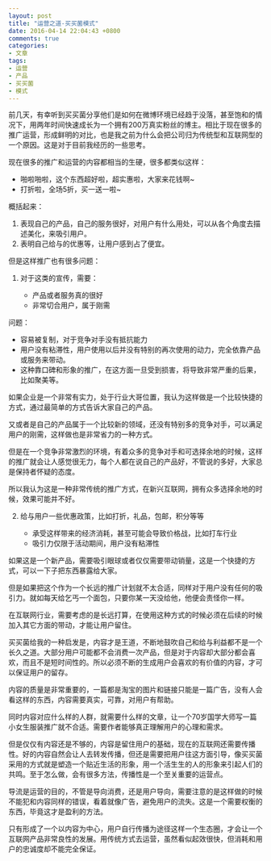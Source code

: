 ```yaml
---
layout: post
title: "运营之道-买买菌模式"
date: 2016-04-14 22:04:43 +0800
comments: true
categories:
- 文章
tags:
- 运营
- 产品
- 买买菌
- 模式
---
```



前几天，有幸听到买买菌分享他们是如何在微博环境已经趋于没落，甚至饱和的情况下，用两年时间快速成长为一个拥有200万真实粉丝的博主。相比于现在很多的推广运营，形成鲜明的对比，也是我之前为什么会把公司归为传统型和互联网型的一个原因。这是对于目前我经历的一些思考。

<!--more-->

现在很多的推广和运营的内容都相当的生硬，很多都类似这样：

* 啪啦啪啦，这个东西超好啦，超实惠啦，大家来花钱啊~
* 打折啦，全场5折，买一送一啦~

概括起来：

1. 表现自己的产品，自己的服务很好，对用户有什么用处，可以从各个角度去描述美化，来吸引用户。
2. 表明自己给与的优惠等，让用户感到占了便宜。

但是这样推广也有很多问题：

1. 对于这类的宣传，需要：

	* 产品或者服务真的很好
	* 非常切合用户，属于刚需

 问题：

  * 容易被复制，对于竞争对手没有抵抗能力
  * 用户没有粘滞性，用户使用以后并没有特别的再次使用的动力，完全依靠产品或服务来带动。
  * 这种靠口碑和形象的推广，在这方面一旦受到损害，将导致非常严重的后果，比如聚美等。

 如果企业是一个非常有实力，处于行业大哥位置，我认为这样做是一个比较快捷的方式，通过最简单的方式告诉大家自己的产品。

 又或者是自己的产品属于一个比较新的领域，还没有特别多的竞争对手，可以满足用户的刚需，这样做也是非常省力的一种方式。

 但是在一个竞争非常激烈的环境，有着众多的竞争对手和可选择余地的时候，这样的推广就会让人感觉很无力，每个人都在说自己的产品好，不管说的多好，大家总是保持者怀疑的态度。

 所以我认为这是一种非常传统的推广方式，在新兴互联网，拥有众多选择余地的时候，效果可能并不好。

2. 给与用户一些优惠政策，比如打折，礼品，包邮，积分等等

	* 承受这样带来的经济消耗，甚至可能会导致价格战，比如打车行业
	* 吸引力仅限于活动期间，用户没有粘滞性

 如果这是一个新产品，需要吸引眼球或者仅仅需要带动销量，这是一个快捷的方式，可以一下子把东西暴露给大家。

 但是如果把这个作为一个长远的推广计划就不太合适，同样对于用户没有任何的吸引力。就如每天给乞丐一个面包，只要你某一天没给他，他便会责怪你一样。

 在互联网行业，需要考虑的是长远打算，在使用这种方式的时候必须在后续的时候加入其它方面的带动，才能让用户留住。


买买菌给我的一种启发是，内容才是王道，不断地鼓吹自己和给与利益都不是一个长久之道。大部分用户可能都不会消费一次产品，但是对于内容却大部分都会喜欢，而且不是短时间性的。所以必须不断的生成用户会喜欢的有价值的内容，才可以保证用户的留存。

内容的质量是非常重要的，一篇都是淘宝的图片和链接只能是一篇广告，没有人会看这样的东西，内容需要真实，可靠，对用户有帮助。

同时内容对应什么样的人群，就需要什么样的文章，让一个70岁国学大师写一篇小女生服装推广就不合适。需要作者能够真正理解用户的心理和需求。

但是仅仅有内容还是不够的，内容是留住用户的基础，现在的互联网还需要传播性。好的内容自然会让人去转发传播，但还是需要把用户往这方面引导，像买买菌采用的方式就是塑造一个贴近生活的形象，用一个活生生的人的形象来引起人们的共鸣。至于怎么做，会有很多方法，传播性是一个至关重要的运营点。

导流是运营的目的，不管是导向消费，还是用户导向，需要注意的是这样做的时候不能犯和内容同样的错误，看着就像广告，避免用户的流失。这是一个需要权衡的东西，毕竟这才是盈利的方法。

只有形成了一个以内容为中心，用户自行传播为途径这样一个生态圈，才会让一个互联网产品非常良性的发展。用传统方式去运营，虽然看似起效很快，但消耗和用户的忠诚度却不能完全保证。
